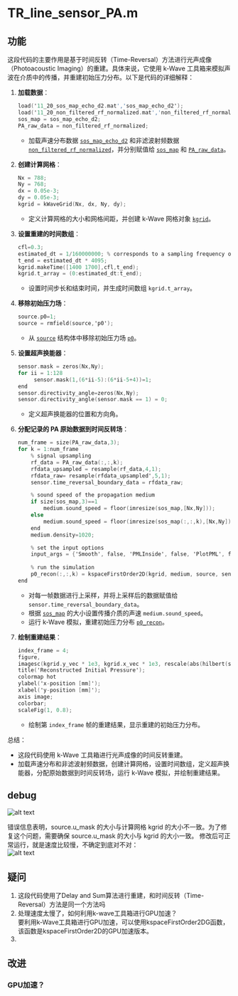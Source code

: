 # TR_line_sensor_PA.m
## 功能
这段代码的主要作用是基于时间反转（Time-Reversal）方法进行光声成像（Photoacoustic Imaging）的重建。具体来说，它使用 k-Wave 工具箱来模拟声波在介质中的传播，并重建初始压力分布。以下是代码的详细解释：

1. **加载数据**：
   ```objective-c
   load('11_20_sos_map_echo_d2.mat','sos_map_echo_d2');
   load('11_20_non_filtered_rf_normalized.mat','non_filtered_rf_normalized');
   sos_map = sos_map_echo_d2;
   PA_raw_data = non_filtered_rf_normalized;
   ```
   - 加载声速分布数据 [`sos_map_echo_d2`](command:_github.copilot.openSymbolFromReferences?%5B%22%22%2C%5B%7B%22uri%22%3A%7B%22scheme%22%3A%22file%22%2C%22authority%22%3A%22%22%2C%22path%22%3A%22%2Fd%3A%2Fpyw%2Fsos%2FTR_line_sensor_PA.m%22%2C%22query%22%3A%22%22%2C%22fragment%22%3A%22%22%7D%2C%22pos%22%3A%7B%22line%22%3A7%2C%22character%22%3A34%7D%7D%5D%2C%22627130ce-1570-462d-888e-146ea77a162e%22%5D "Go to definition") 和非滤波射频数据 [`non_filtered_rf_normalized`](command:_github.copilot.openSymbolFromReferences?%5B%22%22%2C%5B%7B%22uri%22%3A%7B%22scheme%22%3A%22file%22%2C%22authority%22%3A%22%22%2C%22path%22%3A%22%2Fd%3A%2Fpyw%2Fsos%2FTR_line_sensor_PA.m%22%2C%22query%22%3A%22%22%2C%22fragment%22%3A%22%22%7D%2C%22pos%22%3A%7B%22line%22%3A8%2C%22character%22%3A45%7D%7D%5D%2C%22627130ce-1570-462d-888e-146ea77a162e%22%5D "Go to definition")，并分别赋值给 [`sos_map`](command:_github.copilot.openSymbolFromReferences?%5B%22%22%2C%5B%7B%22uri%22%3A%7B%22scheme%22%3A%22file%22%2C%22authority%22%3A%22%22%2C%22path%22%3A%22%2Fd%3A%2Fpyw%2Fsos%2FTR_line_sensor_PA.m%22%2C%22query%22%3A%22%22%2C%22fragment%22%3A%22%22%7D%2C%22pos%22%3A%7B%22line%22%3A6%2C%22character%22%3A2%7D%7D%5D%2C%22627130ce-1570-462d-888e-146ea77a162e%22%5D "Go to definition") 和 [`PA_raw_data`](command:_github.copilot.openSymbolFromReferences?%5B%22%22%2C%5B%7B%22uri%22%3A%7B%22scheme%22%3A%22file%22%2C%22authority%22%3A%22%22%2C%22path%22%3A%22%2Fd%3A%2Fpyw%2Fsos%2FTR_line_sensor_PA.m%22%2C%22query%22%3A%22%22%2C%22fragment%22%3A%22%22%7D%2C%22pos%22%3A%7B%22line%22%3A5%2C%22character%22%3A2%7D%7D%5D%2C%22627130ce-1570-462d-888e-146ea77a162e%22%5D "Go to definition")。

2. **创建计算网格**：
   ```objective-c
   Nx = 788;
   Ny = 768;
   dx = 0.05e-3;
   dy = 0.05e-3; 
   kgrid = kWaveGrid(Nx, dx, Ny, dy);
   ```
   - 定义计算网格的大小和网格间距，并创建 k-Wave 网格对象 [`kgrid`](command:_github.copilot.openSymbolFromReferences?%5B%22%22%2C%5B%7B%22uri%22%3A%7B%22scheme%22%3A%22file%22%2C%22authority%22%3A%22%22%2C%22path%22%3A%22%2Fd%3A%2Fpyw%2Fsos%2F%E5%B7%A5%E4%BD%9C%E6%97%A5%E5%BF%97%2F11_20.md%22%2C%22query%22%3A%22%22%2C%22fragment%22%3A%22%22%7D%2C%22pos%22%3A%7B%22line%22%3A3%2C%22character%22%3A30%7D%7D%2C%7B%22uri%22%3A%7B%22scheme%22%3A%22file%22%2C%22authority%22%3A%22%22%2C%22path%22%3A%22%2Fd%3A%2Fpyw%2Fsos%2FTR_line_sensor_PA.m%22%2C%22query%22%3A%22%22%2C%22fragment%22%3A%22%22%7D%2C%22pos%22%3A%7B%22line%22%3A19%2C%22character%22%3A0%7D%7D%5D%2C%22627130ce-1570-462d-888e-146ea77a162e%22%5D "Go to definition")。

3. **设置重建的时间数组**：
   ```objective-c
   cfl=0.3;
   estimated_dt = 1/160000000; % corresponds to a sampling frequency of 40 MHz 
   t_end = estimated_dt * 4095;
   kgrid.makeTime([1400 1700],cfl,t_end);
   kgrid.t_array = (0:estimated_dt:t_end);
   ```
   - 设置时间步长和结束时间，并生成时间数组 `kgrid.t_array`。

4. **移除初始压力场**：
   ```objective-c
   source.p0=1;    
   source = rmfield(source,'p0');
   ```
   - 从 [`source`](command:_github.copilot.openSymbolFromReferences?%5B%22%22%2C%5B%7B%22uri%22%3A%7B%22scheme%22%3A%22file%22%2C%22authority%22%3A%22%22%2C%22path%22%3A%22%2Fd%3A%2Fpyw%2Fsos%2F%E5%B7%A5%E4%BD%9C%E6%97%A5%E5%BF%97%2F11_20.md%22%2C%22query%22%3A%22%22%2C%22fragment%22%3A%22%22%7D%2C%22pos%22%3A%7B%22line%22%3A3%2C%22character%22%3A7%7D%7D%2C%7B%22uri%22%3A%7B%22scheme%22%3A%22file%22%2C%22authority%22%3A%22%22%2C%22path%22%3A%22%2Fd%3A%2Fpyw%2Fsos%2FTR_line_sensor_PA.m%22%2C%22query%22%3A%22%22%2C%22fragment%22%3A%22%22%7D%2C%22pos%22%3A%7B%22line%22%3A32%2C%22character%22%3A45%7D%7D%5D%2C%22627130ce-1570-462d-888e-146ea77a162e%22%5D "Go to definition") 结构体中移除初始压力场 [`p0`](command:_github.copilot.openSymbolFromReferences?%5B%22%22%2C%5B%7B%22uri%22%3A%7B%22scheme%22%3A%22file%22%2C%22authority%22%3A%22%22%2C%22path%22%3A%22%2Fd%3A%2Fpyw%2Fsos%2FTR_line_sensor_PA.m%22%2C%22query%22%3A%22%22%2C%22fragment%22%3A%22%22%7D%2C%22pos%22%3A%7B%22line%22%3A34%2C%22character%22%3A7%7D%7D%5D%2C%22627130ce-1570-462d-888e-146ea77a162e%22%5D "Go to definition")。

5. **设置超声换能器**：
   ```objective-c
   sensor.mask = zeros(Nx,Ny);
   for ii = 1:128
        sensor.mask(1,(6*ii-5):(6*ii-5+4))=1;
   end 
   sensor.directivity_angle=zeros(Nx,Ny);
   sensor.directivity_angle(sensor.mask == 1) = 0;
   ```
   - 定义超声换能器的位置和方向角。

6. **分配记录的 PA 原始数据到时间反转场**：
   ```objective-c
   num_frame = size(PA_raw_data,3);
   for k = 1:num_frame
       % signal upsampling 
       rf_data = PA_raw_data(:,:,k);   
       rfdata_upsampled = resample(rf_data,4,1);   
       rfdata_raw= resample(rfdata_upsampled',5,1);
       sensor.time_reversal_boundary_data = rfdata_raw;

       % sound speed of the propagation medium
       if size(sos_map,3)==1
           medium.sound_speed = floor(imresize(sos_map,[Nx,Ny]));
       else
           medium.sound_speed = floor(imresize(sos_map(:,:,k),[Nx,Ny])); 
       end
       medium.density=1020;

       % set the input options
       input_args = {'Smooth', false, 'PMLInside', false, 'PlotPML', false,'PlotLayout', true,'PMLSize',25};
       
       % run the simulation
       p0_recon(:,:,k) = kspaceFirstOrder2D(kgrid, medium, source, sensor, input_args{:});    
   end 
   ```
   - 对每一帧数据进行上采样，并将上采样后的数据赋值给 `sensor.time_reversal_boundary_data`。
   - 根据 [`sos_map`](command:_github.copilot.openSymbolFromReferences?%5B%22%22%2C%5B%7B%22uri%22%3A%7B%22scheme%22%3A%22file%22%2C%22authority%22%3A%22%22%2C%22path%22%3A%22%2Fd%3A%2Fpyw%2Fsos%2FTR_line_sensor_PA.m%22%2C%22query%22%3A%22%22%2C%22fragment%22%3A%22%22%7D%2C%22pos%22%3A%7B%22line%22%3A6%2C%22character%22%3A2%7D%7D%5D%2C%22627130ce-1570-462d-888e-146ea77a162e%22%5D "Go to definition") 的大小设置传播介质的声速 `medium.sound_speed`。
   - 运行 k-Wave 模拟，重建初始压力分布 [`p0_recon`](command:_github.copilot.openSymbolFromReferences?%5B%22%22%2C%5B%7B%22uri%22%3A%7B%22scheme%22%3A%22file%22%2C%22authority%22%3A%22%22%2C%22path%22%3A%22%2Fd%3A%2Fpyw%2Fsos%2FTR_line_sensor_PA.m%22%2C%22query%22%3A%22%22%2C%22fragment%22%3A%22%22%7D%2C%22pos%22%3A%7B%22line%22%3A76%2C%22character%22%3A4%7D%7D%5D%2C%22627130ce-1570-462d-888e-146ea77a162e%22%5D "Go to definition")。

7. **绘制重建结果**：
   ```objective-c
   index_frame = 4;
   figure,
   imagesc(kgrid.y_vec * 1e3, kgrid.x_vec * 1e3, rescale(abs(hilbert(single(p0_recon(:,:,index_frame)))))); 
   title('Reconstructed Initial Pressure');
   colormap hot
   ylabel('x-position [mm]');
   xlabel('y-position [mm]');
   axis image;
   colorbar;
   scaleFig(1, 0.8);
   ```
   - 绘制第 `index_frame` 帧的重建结果，显示重建的初始压力分布。

总结：
- 这段代码使用 k-Wave 工具箱进行光声成像的时间反转重建。
- 加载声速分布和非滤波射频数据，创建计算网格，设置时间数组，定义超声换能器，分配原始数据到时间反转场，运行 k-Wave 模拟，并绘制重建结果。

## debug
![alt text](image.png)

错误信息表明，source.u_mask 的大小与计算网格 kgrid 的大小不一致。为了修复这个问题，需要确保 source.u_mask 的大小与 kgrid 的大小一致。
修改后可正常运行，就是速度比较慢，不确定到底对不对：     
![alt text](image-1.png)

## 疑问
1. 这段代码使用了Delay and Sum算法进行重建，和时间反转（Time-Reversal）方法是同一个方法吗
2. 处理速度太慢了，如何利用k-wave工具箱进行GPU加速？        
   要利用k-Wave工具箱进行GPU加速，可以使用kspaceFirstOrder2DG函数，该函数是kspaceFirstOrder2D的GPU加速版本。
3. 
## 改进
### GPU加速？